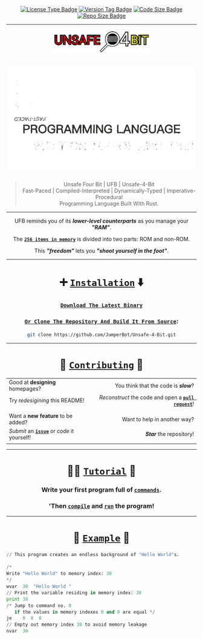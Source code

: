 <div align="center">

[![License Type Badge](https://img.shields.io/badge/license-GPL--3.0-blue?style=for-the-badge)]()
[![Version Tag  Badge](https://img.shields.io/github/v/release/JumperBot/Unsafe-4-Bit?color=green&style=for-the-badge)]()
[![Code Size    Badge](https://img.shields.io/github/languages/code-size/JumperBot/Unsafe-4-Bit?color=orange&style=for-the-badge)]()
[![Repo Size    Badge](https://img.shields.io/github/repo-size/JumperBot/Unsafe-4-Bit?color=red&style=for-the-badge)]()

---

[![Banner.png](./res/ShortenedBanner.png)](./res/ShortenedBanner.png)

[![UFBDesc.apng](./res/UFBDesc.apng)](./res/UFBDesc.apng)
---

> Unsafe Four Bit | UFB | Unsafe-4-Bit  
> Fast-Paced | Compiled-Interpreted | Dynamically-Typed | Imperative-Procedural  
> Programming Language Built With Rust.

---

UFB reminds you of its ***lower-level counterparts*** as you manage your ***"RAM"***.

The [**`256 items in memory`**](https://jumperbot.github.io/Unsafe-4-Bit/variables.html) is divided into two parts: ROM and non-ROM.

This ***"freedom"*** lets you ***"shoot yourself in the foot"***.

</div>

---

<div align="center">

# :heavy_plus_sign: [**`Installation`**](./#heavy_plus_sign-installation-arrow_down) :arrow_down:

### [**`Download The Latest Binary`**](https://github.com/JumperBot/Unsafe-4-Bit/releases/latest)

### [**`Or Clone The Repository And Build It From Source`**](./#or-clone-the-repository-and-build-it-from-source):

```bash
git clone https://github.com/JumperBot/Unsafe-4-Bit.git
```

</div>

---

<div align="center">

# :construction: [**`Contributing`**](./res/CONTRIBUTING.md) :construction_worker:

|                                                    |     |                                                           |
|:---------------------------------------------------|:---:|----------------------------------------------------------:|
|Good at **designing** homepages?                    |     |You think that the code is ***slow***?                     |
|Try *redesigining* this README!                     |     |*Reconstruct* the code and open a [**`pull request`**][0]! |
|                                                    |     |                                                           |
|                                                    |     |                                                           |
|Want a **new feature** to be added?                 |     |Want to help in another way?                               |
|*Submit* an [**`issue`**][1] or *code* it yourself! |     |***Star*** the repository!                                 |
|                                                    |     |                                                           |

[0]: https://github.com/JumperBot/Unsafe-4-Bit/compare
[1]: https://github.com/JumperBot/Unsafe-4-Bit/issues/new/choose

</div>

---

<div align="center">

# :technologist: [**`Tutorial`**](https://jumperbot.github.io/Unsafe-4-Bit/) :monocle_face:

### Write your first program full of [**`commands`**](https://jumperbot.github.io/Unsafe-4-Bit/hello_world.html).

### 'Then [**`compile`**](https://github.com/JumperBot/Unsafe-4-Bit/releases/latest) and [**`run`**](https://github.com/JumperBot/Unsafe-4-Bit/releases/latest) the program!

</div>

---

<div align="center">

# :wrench: [**`Example`**](./#wrench-example-hammer) :hammer:

</div>

```python
// This program creates an endless background of "Hello World"s.

/*
Write "Hello World" to memory index: 38
*/
wvar  38  "Hello World "
// Print the variable residing in memory index: 38
print 38
/* Jump to command no. 0
   if the values in memory indexes 0 and 0 are equal */
je    0  0  0
// Empty out memory index 38 to avoid memory leakage
nvar  38
```
